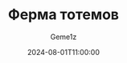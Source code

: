 ---
title: "Ферма тотемов"
caption: "Отличная ферма тотемов (и не только)"
author: "Geme1z"
world: "Верхний мир"
date: 2024-08-01T11:00:00
cordoarias:
  x: 1000
  y: 64
  z: 600
---